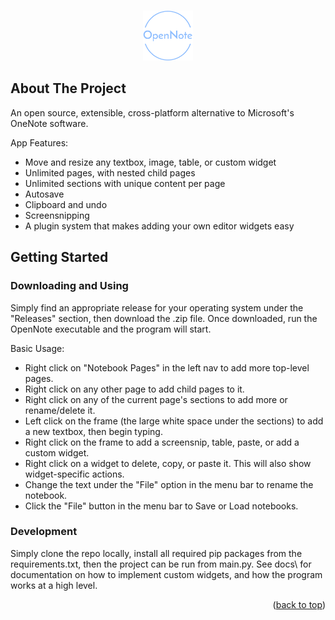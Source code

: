 <!-- Improved compatibility of back to top link: See: https://github.com/othneildrew/Best-README-Template/pull/73 -->
<a name="readme-top"></a>

<!-- PROJECT LOGO -->
<br />
<div align="center">
  <a href="https://github.com/rockCityMath/OpenNote">
    <img src="Assets/OpenNoteLogo.png" alt="Logo" width="80" height="80">
  </a>
</div>

<!-- ABOUT THE PROJECT -->
## About The Project

<!-- [![Product Name Screen Shot][product-screenshot]](https://example.com) -->

An open source, extensible, cross-platform alternative to Microsoft's OneNote software.

App Features:
* Move and resize any textbox, image, table, or custom widget
* Unlimited pages, with nested child pages
* Unlimited sections with unique content per page
* Autosave
* Clipboard and undo
* Screensnipping
* A plugin system that makes adding your own editor widgets easy

<!-- GETTING STARTED -->
## Getting Started

### Downloading and Using
Simply find an appropriate release for your operating system under the "Releases" section, then download the .zip file. Once downloaded, run the OpenNote executable and the program will start.

Basic Usage:
* Right click on "Notebook Pages" in the left nav to add more top-level pages.
* Right click on any other page to add child pages to it.
* Right click on any of the current page's sections to add more or rename/delete it.
* Left click on the frame (the large white space under the sections) to add a new textbox, then begin typing.
* Right click on the frame to add a screensnip, table, paste, or add a custom widget.
* Right click on a widget to delete, copy, or paste it. This will also show widget-specific actions.
* Change the text under the "File" option in the menu bar to rename the notebook.
* Click the "File" button in the menu bar to Save or Load notebooks.

### Development

Simply clone the repo locally, install all required pip packages from the requirements.txt, then the project can be run from main.py.
See docs\ for documentation on how to implement custom widgets, and how the program works at a high level.

<p align="right">(<a href="#readme-top">back to top</a>)</p>

